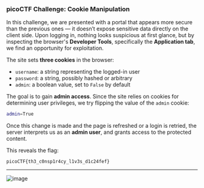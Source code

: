

### picoCTF Challenge: Cookie Manipulation

In this challenge, we are presented with a portal that appears more secure than the previous ones — it doesn’t expose sensitive data directly on the client side. Upon logging in, nothing looks suspicious at first glance, but by inspecting the browser's **Developer Tools**, specifically the **Application tab**, we find an opportunity for exploitation.

The site sets **three cookies** in the browser:

* `username`: a string representing the logged-in user
* `password`: a string, possibly hashed or arbitrary
* `admin`: a boolean value, set to `False` by default

The goal is to gain **admin access**. Since the site relies on cookies for determining user privileges, we try flipping the value of the `admin` cookie:

```bash
admin=True
```

Once this change is made and the page is refreshed or a login is retried, the server interprets us as an **admin user**, and grants access to the protected content.

This reveals the flag:

```
picoCTF{th3_c0nsp1r4cy_l1v3s_d1c24fef}
```

---



![image](https://github.com/user-attachments/assets/45c284f4-9a99-4a4d-bf28-c306b8fd1266)
